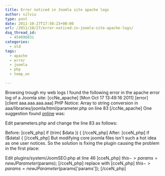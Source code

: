 ```yaml
---
title: Error noticed in Joomla site apache logs
author: silviu
type: post
date: 2011-10-27T17:50:23+00:00
url: /2011/10/27/error-noticed-in-joomla-site-apache-logs/
dsq_thread_id:
  - 454696831
categories:
  - old
tags:
  - apache
  - error
  - joomla
  - php
  - temp_on

---
```

Browsing trough my web logs I found the following error in the apache error log of a Joomla site:
[ccNe_apache]
\[Mon Oct 17 13:49:16 2011\] \[error\] [client aaa.aaa.aaa.aaa] PHP Notice: Array to string conversion in aaa/libraries/joomla/html/parameter.php on line 83
[/ccNe_apache]
One suggestion found <a href="http://www.joomseo.com/forums/4711.html" target="_blank" rel="noopener">online</a> was:

Edit parameters.php and change the line 83 as follows:

Before:
[cceN_php]
if (trim( $data )) {
[/cceN_php]
After:
[cceN_php]
if ($data) {
[/cceN_php]
But modifying core joomla files isn't such a hot idea as one user notices. So the solution is fixing the plugin causing the problem in the first place:

Edit plugins/system/JoomSEO.php at line 46
[cceN_php]
$this->params = new JParameter($params);
[/cceN_php]
replace with
[cceN_php]
$this->params = new JParameter($params['params']);
[/cceN_php]